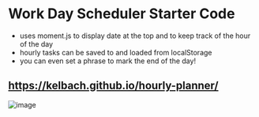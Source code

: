 # Work Day Scheduler Starter Code
* uses moment.js to display date at the top and to keep track of the hour of the day
* hourly tasks can be saved to and loaded from localStorage
* you can even set a phrase to mark the end of the day!
## https://kelbach.github.io/hourly-planner/
![image](https://user-images.githubusercontent.com/87092340/134733685-8f4f14b8-7cef-462f-b113-2f2f7ec691b2.png)
